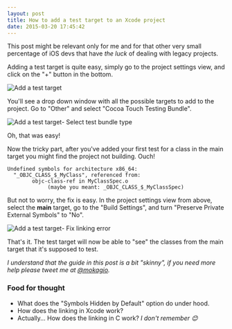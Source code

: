 ```yaml
---
layout: post
title: How to add a test target to an Xcode project
date: 2015-03-20 17:45:42
---
```


This post might be relevant only for me and for that other very small percentage of iOS devs that have _the luck_ of dealing with legacy projects.

Adding a test target is quite easy, simply go to the project settings view, and click on the "+" button in the bottom.

![Add a test target](https://s3.amazonaws.com/tech-journal/add-test-target-step-1.png)

You'll see a drop down window with all the possible targets to add to the project. Go to "Other" and select "Cocoa Touch Testing Bundle".

![Add a test target- Select test bundle type](https://s3.amazonaws.com/tech-journal/add-test-target-step-2.png)

Oh, that was easy!

Now the tricky part, after you've added your first test for a class in the main target you might find the project not building. Ouch!

```
Undefined symbols for architecture x86_64:
  "_OBJC_CLASS_$_MyClass", referenced from:
        objc-class-ref in MyClassSpec.o
             (maybe you meant: _OBJC_CLASS_$_MyClassSpec)
```

But not to worry, the fix is easy. In the project settings view from above, select the **main** target, go to the "Build Settings", and turn "Preserve Private External Symbols" to "No".

![Add a test target- Fix linking error](https://s3.amazonaws.com/tech-journal/add-test-target-step-3.png)

That's it. The test target will now be able to "see" the classes from the main target that it's supposed to test.

_I understand that the guide in this post is a bit "skinny", if you need more help please tweet me at [@mokagio](https://twitter.com/mokagio)._


### Food for thought

* What does the "Symbols Hidden by Default" option do under hood.
* How does the linking in Xcode work?
* Actually... How does the linking in C work? _I don't remember :blush:_

